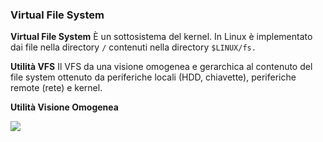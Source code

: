 ### Virtual File System

**Virtual File System**
È un sottosistema del kernel. In Linux è implementato dai file nella directory `/` contenuti nella directory `$LINUX/fs.`

**Utilità VFS**
Il VFS da una visione omogenea e gerarchica al contenuto del file system ottenuto da periferiche locali (HDD, chiavette), periferiche remote (rete) e kernel.

**Utilità Visione Omogenea**

![](../../../*Images/SO/08/VFS.png)